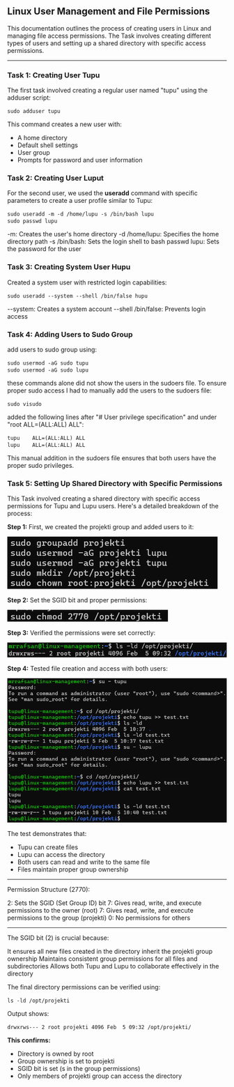 ## Linux User Management and File Permissions
This documentation outlines the process of creating users in Linux and managing file access permissions. The Task involves creating different types of users and setting up a shared directory with specific access permissions.
***
### Task 1: Creating User Tupu
The first task involved creating a regular user named "tupu" using the adduser script:
```
sudo adduser tupu
```
This command creates a new user with:
* A home directory
* Default shell settings
* User group
* Prompts for password and user information

### Task 2: Creating User Luput
For the second user, we used the __useradd__ command with specific parameters to create a user profile similar to Tupu:
```
sudo useradd -m -d /home/lupu -s /bin/bash lupu
sudo passwd lupu
```
-m: Creates the user's home directory
-d /home/lupu: Specifies the home directory path
-s /bin/bash: Sets the login shell to bash
passwd lupu: Sets the password for the user


### Task 3: Creating System User Hupu
Created a system user with restricted login capabilities:
```
sudo useradd --system --shell /bin/false hupu
```

--system: Creates a system account
--shell /bin/false: Prevents login access

### Task 4: Adding Users to Sudo Group
add users to sudo group using:
```
sudo usermod -aG sudo tupu
sudo usermod -aG sudo lupu
```
these commands alone did not show the users in the sudoers file. To ensure proper sudo access I had to manually add the users to the sudoers file:
```
sudo visudo
```
added the following lines after "# User privilege specification" and under "root ALL=(ALL:ALL) ALL":
```
tupu    ALL=(ALL:ALL) ALL
lupu    ALL=(ALL:ALL) ALL
```
This manual addition in the sudoers file ensures that both users have the proper sudo privileges.

### Task 5: Setting Up Shared Directory with Specific Permissions
This Task involved creating a shared directory with specific access permissions for Tupu and Lupu users. Here's a detailed breakdown of the process:

__Step 1:__ First, we created the projekti group and added users to it:

![image1](https://github.com/MrRafsan0/linux-management/blob/main/assignment-3/images/1.png)

__Step 2:__ Set the SGID bit and proper permissions:

![image2](https://github.com/MrRafsan0/linux-management/blob/main/assignment-3/images/2.png)

__Step 3:__ Verified the permissions were set correctly:

![image3](https://github.com/MrRafsan0/linux-management/blob/main/assignment-3/images/3.png)

__Step 4:__ Tested file creation and access with both users:

![image4](https://github.com/MrRafsan0/linux-management/blob/main/assignment-3/images/4.png)

The test demonstrates that:

* Tupu can create files
* Lupu can access the directory
* Both users can read and write to the same file
* Files maintain proper group ownership
***
Permission Structure (2770):

2: Sets the SGID (Set Group ID) bit
7: Gives read, write, and execute permissions to the owner (root)
7: Gives read, write, and execute permissions to the group (projekti)
0: No permissions for others
***
The SGID bit (2) is crucial because:

It ensures all new files created in the directory inherit the projekti group ownership
Maintains consistent group permissions for all files and subdirectories
Allows both Tupu and Lupu to collaborate effectively in the directory

The final directory permissions can be verified using:
```
ls -ld /opt/projekti
```
Output shows:
```
drwxrws--- 2 root projekti 4096 Feb  5 09:32 /opt/projekti/
```
__This confirms:__

* Directory is owned by root
* Group ownership is set to projekti
* SGID bit is set (s in the group permissions)
* Only members of projekti group can access the directory